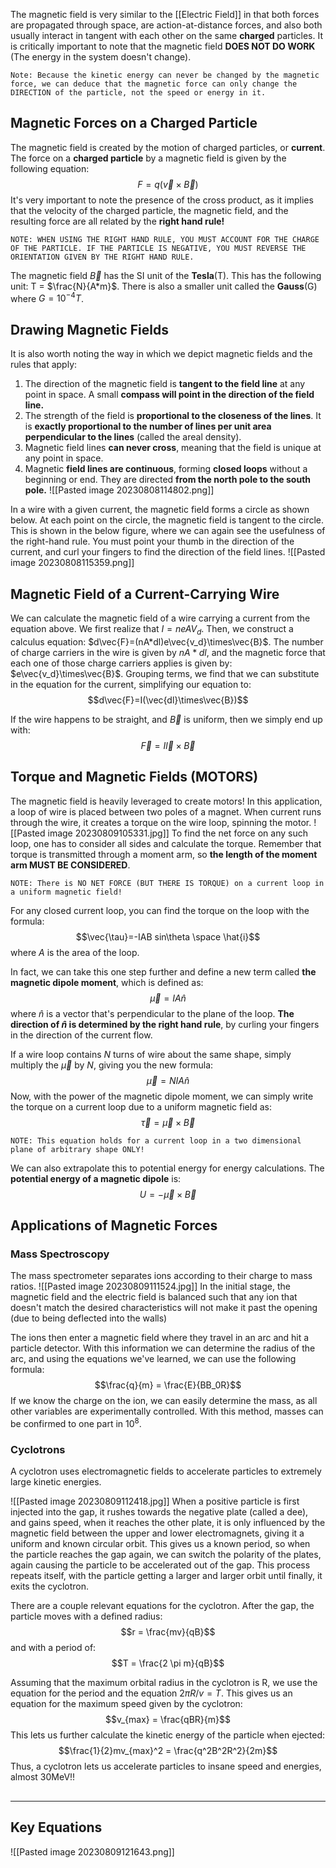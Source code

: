 The magnetic field is very similar to the [[Electric Field]] in that both forces are propagated through space, are action-at-distance forces, and also both usually interact in tangent with each other on the same **charged** particles. It is critically important to note that the magnetic field **DOES NOT DO WORK** (The energy in the system doesn't change).

	Note: Because the kinetic energy can never be changed by the magnetic force, we can deduce that the magnetic force can only change the DIRECTION of the particle, not the speed or energy in it.
## Magnetic Forces on a Charged Particle
The magnetic field is created by the motion of charged particles, or **current**. The force on a **charged particle** by a magnetic field is given by the following equation:
$$ F = q(\vec{v}\times\vec{B})$$
It's very important to note the presence of the cross product, as it implies that the velocity of the charged particle, the magnetic field, and the resulting force are all related by the **right hand rule!** 

	NOTE: WHEN USING THE RIGHT HAND RULE, YOU MUST ACCOUNT FOR THE CHARGE OF THE PARTICLE. IF THE PARTICLE IS NEGATIVE, YOU MUST REVERSE THE ORIENTATION GIVEN BY THE RIGHT HAND RULE.
	
The magnetic field $\vec{B}$ has the SI unit of the **Tesla**(T). This has the following unit: T = $\frac{N}{A*m}$. There is also a smaller unit called the **Gauss**(G) where $G =10^{-4} T$. 

## Drawing Magnetic Fields
It is also worth noting the way in which we depict magnetic fields and the rules that apply:
1. The direction of the magnetic field is **tangent to the field line** at any point in space. A small **compass will point in the direction of the field line.**
2. The strength of the field is **proportional to the closeness of the lines**. It is **exactly proportional to the number of lines per unit area perpendicular to the lines** (called the areal density).
3. Magnetic field lines **can never cross**, meaning that the field is unique at any point in space.
4. Magnetic **field lines are continuous**, forming **closed loops** without a beginning or end. They are directed **from the north pole to the south pole.**
![[Pasted image 20230808114802.png]]
	
In a wire with a given current, the magnetic field forms a circle as shown below. At each point on the circle, the magnetic field is tangent to the circle. This is shown in the below figure, where we can again see the usefulness of the right-hand rule. You must point your thumb in the direction of the current, and curl your fingers to find the direction of the field lines.
![[Pasted image 20230808115359.png]]

## Magnetic Field of a Current-Carrying Wire
We can calculate the magnetic field of a wire carrying a current from the equation above. We first realize that $I=neAV_d$. Then, we construct a calculus equation: $d\vec{F}=(nA*dl)e\vec{v_d}\times\vec{B}$. The number of charge carriers in the wire is given by $nA*dl$, and the magnetic force that each one of those charge carriers applies is given by: $e\vec{v_d}\times\vec{B}$. Grouping terms, we find that we can substitute in the equation for the current, simplifying our equation to: 
$$d\vec{F}=I(\vec{dl}\times\vec{B})$$

If the wire happens to be straight, and $\vec{B}$ is uniform, then we simply end up with:
$$\vec{F}=I\vec{l}\times\vec{B}$$
## Torque and Magnetic Fields (MOTORS)
The magnetic field is heavily leveraged to create motors! In this application, a loop of wire is placed between two poles of a magnet. When current runs through the wire, it creates a torque on the wire loop, spinning the motor.
![[Pasted image 20230809105331.jpg]]
To find the net force on any such loop, one has to consider all sides and calculate the torque. Remember that torque is transmitted through a moment arm, so **the length of the moment arm MUST BE CONSIDERED**.

	NOTE: There is NO NET FORCE (BUT THERE IS TORQUE) on a current loop in a uniform magnetic field!

For any closed current loop, you can find the torque on the loop with the formula:
$$\vec{\tau}=-IAB sin\theta \space \hat{i}$$
where $A$ is the area of the loop. 
	
In fact, we can take this one step further and define a new term called **the magnetic dipole moment**, which is defined as:
$$\vec{\mu} = IA \hat{n}$$
where $\hat{n}$ is a vector that's perpendicular to the plane of the loop. **The direction of $\hat{n}$ is determined by the right hand rule**, by curling your fingers in the direction of the current flow.
	
If a wire loop contains $N$ turns of wire about the same shape, simply multiply the $\vec\mu$ by $N$, giving you the new formula:
$$\vec{\mu} = NIA \hat{n}$$
Now, with the power of the magnetic dipole moment, we can simply write the torque on a current loop due to a uniform magnetic field as:
$$\vec{\tau} = \vec{\mu} \times \vec{B}$$

	NOTE: This equation holds for a current loop in a two dimensional plane of arbitrary shape ONLY!

We can also extrapolate this to potential energy for energy calculations. The **potential energy of a magnetic dipole** is:
$$U = -\vec{\mu} \times \vec{B}$$
##

## Applications of Magnetic Forces
### Mass Spectroscopy
The mass spectrometer separates ions according to their charge to mass ratios. 
![[Pasted image 20230809111524.jpg]]
In the initial stage, the magnetic field and the electric field is balanced such that any ion that doesn't match the desired characteristics will not make it past the opening (due to being deflected into the walls)
	
The ions then enter a magnetic field where they travel in an arc and hit a particle detector. With this information we can determine the radius of the arc, and using the equations we've learned, we can use the following formula:
$$\frac{q}{m} = \frac{E}{BB_0R}$$
If we know the charge on the ion, we can easily determine the mass, as all other variables are experimentally controlled. With this method, masses can be confirmed to one part in $10^8$.
### Cyclotrons
A cyclotron uses electromagnetic fields to accelerate particles to extremely large kinetic energies.

![[Pasted image 20230809112418.jpg]]
When a positive particle is first injected into the gap, it rushes towards the negative plate (called a dee), and gains speed, when it reaches the other plate, it is only influenced by the magnetic field between the upper and lower electromagnets, giving it a uniform and known circular orbit. This gives us a known period, so when the particle reaches the gap again, we can switch the polarity of the plates, again causing the particle to be accelerated out of the gap. This process repeats itself, with the particle getting a larger and larger orbit until finally, it exits the cyclotron. 
	
There are a couple relevant equations for the cyclotron. After the gap, the particle moves with a defined radius:
$$r = \frac{mv}{qB}$$
and with a period of:
$$T = \frac{2 \pi m}{qB}$$

Assuming that the maximum orbital radius in the cyclotron is R, we use the equation for the period and the equation $2 \pi R/v=T$. This gives us an equation for the maximum speed given by the cyclotron:
$$v_{max} = \frac{qBR}{m}$$
This lets us further calculate the kinetic energy of the particle when ejected:
$$\frac{1}{2}mv_{max}^2 = \frac{q^2B^2R^2}{2m}$$
Thus, a cyclotron lets us accelerate particles to insane speed and energies, almost 30MeV!!


##
***
## Key Equations
![[Pasted image 20230809121643.png]]